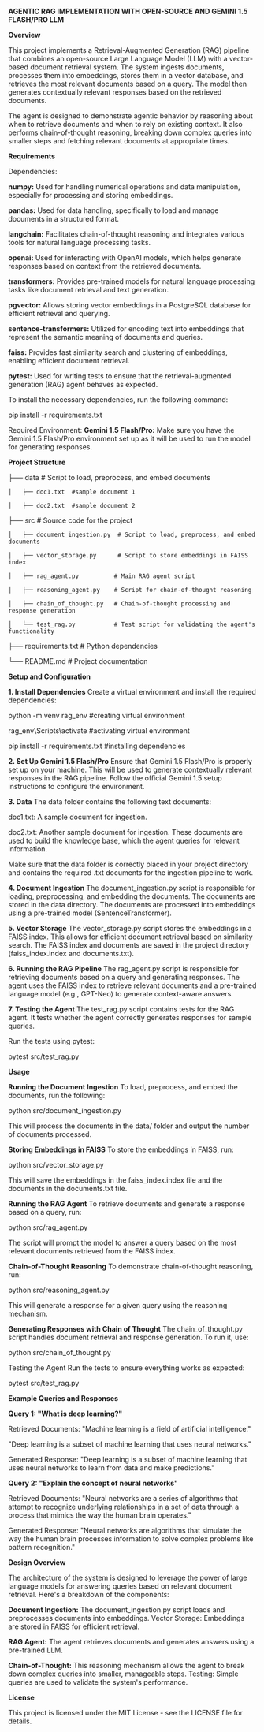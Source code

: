 **AGENTIC RAG IMPLEMENTATION WITH OPEN-SOURCE AND GEMINI 1.5 FLASH/PRO LLM**


__Overview__

This project implements a Retrieval-Augmented Generation (RAG) pipeline that combines an open-source Large Language Model (LLM) with a vector-based document retrieval system. The system ingests documents, processes them into embeddings, stores them in a vector database, and retrieves the most relevant documents based on a query. The model then generates contextually relevant responses based on the retrieved documents.

The agent is designed to demonstrate agentic behavior by reasoning about when to retrieve documents and when to rely on existing context. It also performs chain-of-thought reasoning, breaking down complex queries into smaller steps and fetching relevant documents at appropriate times.


__Requirements__

Dependencies:

__numpy:__ Used for handling numerical operations and data manipulation, especially for processing and storing embeddings.

__pandas:__ Used for data handling, specifically to load and manage documents in a structured format.

__langchain:__ Facilitates chain-of-thought reasoning and integrates various tools for natural language processing tasks.

__openai:__ Used for interacting with OpenAI models, which helps generate responses based on context from the retrieved documents.

__transformers:__ Provides pre-trained models for natural language processing tasks like document retrieval and text generation.

__pgvector:__ Allows storing vector embeddings in a PostgreSQL database for efficient retrieval and querying.

__sentence-transformers:__ Utilized for encoding text into embeddings that represent the semantic meaning of documents and queries.

__faiss:__ Provides fast similarity search and clustering of embeddings, enabling efficient document retrieval.

__pytest:__ Used for writing tests to ensure that the retrieval-augmented generation (RAG) agent behaves as expected.

To install the necessary dependencies, run the following command:

pip install -r requirements.txt

Required Environment:
__Gemini 1.5 Flash/Pro:__ Make sure you have the Gemini 1.5 Flash/Pro environment set up as it will be used to run the model for generating responses.

__Project Structure__

├── data   # Script to load, preprocess, and embed documents

    │   ├── doc1.txt  #sample document 1

    │   ├── doc2.txt  #sample document 2

├── src                   # Source code for the project

    │   ├── document_ingestion.py  # Script to load, preprocess, and embed documents

    │   ├── vector_storage.py      # Script to store embeddings in FAISS index

    │   ├── rag_agent.py          # Main RAG agent script

    │   ├── reasoning_agent.py    # Script for chain-of-thought reasoning

    │   ├── chain_of_thought.py   # Chain-of-thought processing and response generation

    │   └── test_rag.py           # Test script for validating the agent's functionality

├── requirements.txt         # Python dependencies

└── README.md                # Project documentation



__Setup and Configuration__

__1. Install Dependencies__
Create a virtual environment and install the required dependencies:

python -m venv rag_env   #creating virtual environment

rag_env\Scripts\activate #activating virtual environment

pip install -r requirements.txt  #installing dependencies 

__2. Set Up Gemini 1.5 Flash/Pro__
Ensure that Gemini 1.5 Flash/Pro is properly set up on your machine. This will be used to generate contextually relevant responses in the RAG pipeline. Follow the official Gemini 1.5 setup instructions to configure the environment.

__3. Data__
The data folder contains the following text documents:

doc1.txt: A sample document for ingestion.

doc2.txt: Another sample document for ingestion.
These documents are used to build the knowledge base, which the agent queries for relevant information.

Make sure that the data folder is correctly placed in your project directory and contains the required .txt documents for the ingestion pipeline to work.

__4. Document Ingestion__
The document_ingestion.py script is responsible for loading, preprocessing, and embedding the documents. The documents are stored in the data directory. The documents are processed into embeddings using a pre-trained model (SentenceTransformer).

__5. Vector Storage__
The vector_storage.py script stores the embeddings in a FAISS index. This allows for efficient document retrieval based on similarity search. The FAISS index and documents are saved in the project directory (faiss_index.index and documents.txt).

__6. Running the RAG Pipeline__
The rag_agent.py script is responsible for retrieving documents based on a query and generating responses. The agent uses the FAISS index to retrieve relevant documents and a pre-trained language model (e.g., GPT-Neo) to generate context-aware answers.

__7. Testing the Agent__
The test_rag.py script contains tests for the RAG agent. It tests whether the agent correctly generates responses for sample queries.

Run the tests using pytest:

pytest src/test_rag.py


__Usage__

__Running the Document Ingestion__
To load, preprocess, and embed the documents, run the following:

python src/document_ingestion.py

This will process the documents in the data/ folder and output the number of documents processed.

__Storing Embeddings in FAISS__
To store the embeddings in FAISS, run:

python src/vector_storage.py

This will save the embeddings in the faiss_index.index file and the documents in the documents.txt file.

__Running the RAG Agent__
To retrieve documents and generate a response based on a query, run:

python src/rag_agent.py

The script will prompt the model to answer a query based on the most relevant documents retrieved from the FAISS index.

__Chain-of-Thought Reasoning__
To demonstrate chain-of-thought reasoning, run:

python src/reasoning_agent.py

This will generate a response for a given query using the reasoning mechanism.

__Generating Responses with Chain of Thought__
The chain_of_thought.py script handles document retrieval and response generation. To run it, use:

python src/chain_of_thought.py

Testing the Agent
Run the tests to ensure everything works as expected:

pytest src/test_rag.py


__Example Queries and Responses__

__Query 1: "What is deep learning?"__

Retrieved Documents:
"Machine learning is a field of artificial intelligence."

"Deep learning is a subset of machine learning that uses neural networks."

Generated Response: "Deep learning is a subset of machine learning that uses neural networks to learn from data and make predictions."

__Query 2: "Explain the concept of neural networks"__

Retrieved Documents:
"Neural networks are a series of algorithms that attempt to recognize underlying relationships in a set of data through a process that mimics the way the human brain operates."

Generated Response: "Neural networks are algorithms that simulate the way the human brain processes information to solve complex problems like pattern recognition."


__Design Overview__

The architecture of the system is designed to leverage the power of large language models for answering queries based on relevant document retrieval. Here's a breakdown of the components:

__Document Ingestion:__ The document_ingestion.py script loads and preprocesses documents into embeddings.
Vector Storage: Embeddings are stored in FAISS for efficient retrieval.

__RAG Agent:__ The agent retrieves documents and generates answers using a pre-trained LLM.

__Chain-of-Thought:__ This reasoning mechanism allows the agent to break down complex queries into smaller, manageable steps.
Testing: Simple queries are used to validate the system's performance.


__License__

This project is licensed under the MIT License - see the LICENSE file for details.
